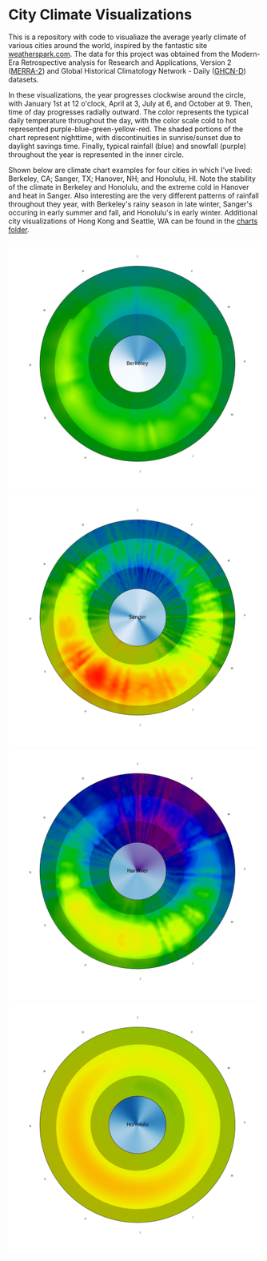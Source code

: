 # City Climate Visualizations

This is a repository with code to visualiaze the average yearly climate of various cities around the world, inspired by the fantastic site [weatherspark.com](http://weatherspark.com). The data for this project was obtained from the Modern-Era Retrospective analysis for Research and Applications, Version 2 ([MERRA-2](https://gmao.gsfc.nasa.gov/reanalysis/MERRA-2/)) and Global Historical Climatology Network - Daily ([GHCN-D](ftp://ftp.ncdc.noaa.gov/pub/data/ghcn/daily/readme.txt)) datasets. 

In these visualizations, the year progresses clockwise around the circle, with January 1st at 12 o'clock, April at 3, July at 6, and October at 9. Then, time of day progresses radially outward. The color represents the typical daily temperature throughout the day, with the color scale cold to hot represented purple-blue-green-yellow-red. The shaded portions of the chart represent nighttime, with discontinuities in sunrise/sunset due to daylight savings time. Finally, typical rainfall (blue) and snowfall (purple) throughout the year is represented in the inner circle. 

Shown below are climate chart examples for four cities in which I've lived: Berkeley, CA; Sanger, TX; Hanover, NH; and Honolulu, HI. Note the stability of the climate in Berkeley and Honolulu, and the extreme cold in Hanover and heat in Sanger. Also interesting are the very different patterns of rainfall throughout they year, with Berkeley's rainy season in late winter, Sanger's occuring in early summer and fall, and Honolulu's in early winter. Additional city visualizations of Hong Kong and Seattle, WA can be found in the [charts folder](https://github.com/nknezek/climatecharts/tree/master/charts).

![Berkeley, CA](https://github.com/nknezek/climatecharts/blob/master/charts/Berkeley.png)
![Sanger, TX](https://github.com/nknezek/climatecharts/blob/master/charts/Sanger.png) 
![Hanover, NH](https://github.com/nknezek/climatecharts/blob/master/charts/Hanover.png) 
![Honolulu, HI](https://github.com/nknezek/climatecharts/blob/master/charts/Honolulu.png) 